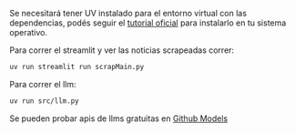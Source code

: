 Se necesitará tener UV instalado para el entorno virtual con las dependencias, podés seguir el [tutorial oficial](https://docs.astral.sh/uv/getting-started/installation) para instalarlo en tu sistema operativo.

Para correr el streamlit y ver las noticias scrapeadas correr:
```bash
uv run streamlit run scrapMain.py
```

Para correr el llm:
```bash
uv run src/llm.py
```

Se pueden probar apis de llms gratuitas en [Github Models](https://github.com/marketplace/models)
